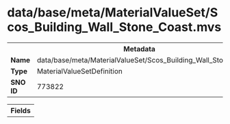 <h1>data/base/meta/MaterialValueSet/Scos_Building_Wall_Stone_Coast.mvs</h1><table><tr><th colspan="100%">Metadata</th></tr><tr><td><b>Name</b></td><td>data/base/meta/MaterialValueSet/Scos_Building_Wall_Stone_Coast.mvs</td></tr><tr><td><b>Type</b></td><td>MaterialValueSetDefinition</td></tr><tr><td><b>SNO ID</b></td><td>773822</td></tr></table>

<table><tr><th colspan="100%">Fields</th></tr></table>

